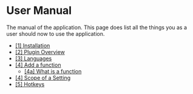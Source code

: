 # User Manual

The manual of the application. This page does list all the things you as a user should now to use the application.

- [[1] Installation][installation]
- [[2] Plugin Overview][plugin-overview]
- [[3] Languages][language]
- [[4] Add a function][add-a-function]
  - [[4a] What is a function][what-is-a-function]
- [[4] Scope of a Setting][scope-of-a-setting]
- [[5] Hotkeys][hotkey-overview]

[installation]: ./installation.md
[language]: ./languages.md
[scope-of-a-setting]: ./scope-of-a-setting.md
[add-a-function]: ./add-new-function.md
[what-is-a-function]: ./what-is-a-function.md
[plugin-overview]: ./plugin-overview.md
[hotkey-overview]: ./hotkey-overview.md
